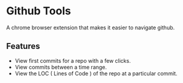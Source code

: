 # Github Tools
A chrome browser extension that makes it easier to navigate github.  

## Features 
  * View first commits for a repo with a few clicks.
  * View commits between a time range. 
  * View the LOC ( Lines of Code ) of the repo at a particular commit. 